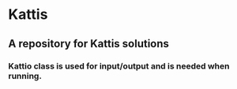 # Kattis
## A repository for Kattis solutions 
### Kattio class is used for input/output and is needed when running. 
